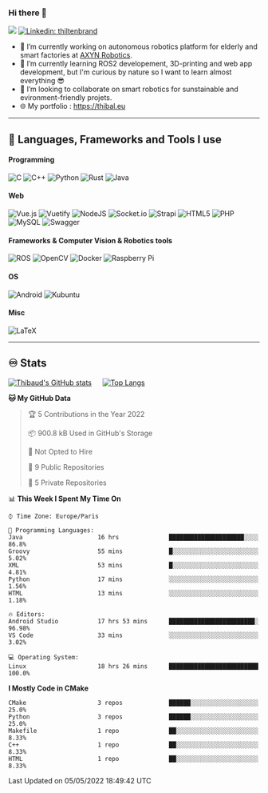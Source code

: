 ### Hi there 👋

 ![](https://komarev.com/ghpvc/?username=thibs-sigma&label=Visitors)
 [![Linkedin: thiltenbrand](https://img.shields.io/badge/-thiltenbrand-blue?style=square&logo=Linkedin&logoColor=white&link=https://www.linkedin.com/in/thiltenbrand/)](https://www.linkedin.com/in/thiltenbrand/)

- 🔭 I’m currently working on autonomous robotics platform for elderly and smart factories at [AXYN Robotics](https://axyn.fr).
- 🌱 I’m currently learning ROS2 developement, 3D-printing and web app development, but I'm curious by nature so I want to learn almost everything 😎
- 👯 I’m looking to collaborate on smart robotics for sunstainable and evironment-friendly projets. 
- 🌐 My portfolio : https://thibal.eu


---

## 🧰 Languages, Frameworks and Tools I use

#### Programming
![C](https://img.shields.io/badge/c-%2300599C.svg?style=for-the-badge&logo=c&logoColor=white)
![C++](https://img.shields.io/badge/c++-%2300599C.svg?style=for-the-badge&logo=c%2B%2B&logoColor=white)
![Python](https://img.shields.io/badge/python-3670A0?style=for-the-badge&logo=python&logoColor=ffdd54)
![Rust](https://img.shields.io/badge/rust-%23000000.svg?style=for-the-badge&logo=rust&logoColor=white)
![Java](https://img.shields.io/badge/java-%23ED8B00.svg?style=for-the-badge&logo=java&logoColor=white)

#### Web
![Vue.js](https://img.shields.io/badge/vuejs-%2335495e.svg?style=for-the-badge&logo=vuedotjs&logoColor=%234FC08D)
![Vuetify](https://img.shields.io/badge/Vuetify-1867C0?style=for-the-badge&logo=vuetify&logoColor=AEDDFF)
![NodeJS](https://img.shields.io/badge/node.js-6DA55F?style=for-the-badge&logo=node.js&logoColor=white)
![Socket.io](https://img.shields.io/badge/Socket.io-black?style=for-the-badge&logo=socket.io&badgeColor=010101)
![Strapi](https://img.shields.io/badge/strapi-%232E7EEA.svg?style=for-the-badge&logo=strapi&logoColor=white)
![HTML5](https://img.shields.io/badge/html5-%23E34F26.svg?style=for-the-badge&logo=html5&logoColor=white)
![PHP](https://img.shields.io/badge/php-%23777BB4.svg?style=for-the-badge&logo=php&logoColor=white)
![MySQL](https://img.shields.io/badge/mysql-%2300f.svg?style=for-the-badge&logo=mysql&logoColor=white)
![Swagger](https://img.shields.io/badge/-Swagger-%23Clojure?style=for-the-badge&logo=swagger&logoColor=white)

#### Frameworks & Computer Vision & Robotics tools
![ROS](https://img.shields.io/badge/ros-%230A0FF9.svg?style=for-the-badge&logo=ros&logoColor=white)
![OpenCV](https://img.shields.io/badge/opencv-%23white.svg?style=for-the-badge&logo=opencv&logoColor=white)
![Docker](https://img.shields.io/badge/docker-%230db7ed.svg?style=for-the-badge&logo=docker&logoColor=white)
![Raspberry Pi](https://img.shields.io/badge/-RaspberryPi-C51A4A?style=for-the-badge&logo=Raspberry-Pi)
#### OS
![Android](https://img.shields.io/badge/Android-3DDC84?style=for-the-badge&logo=android&logoColor=white)
![Kubuntu](https://img.shields.io/badge/-KUbuntu-%230079C1?style=for-the-badge&logo=kubuntu&logoColor=white)


#### Misc
![LaTeX](https://img.shields.io/badge/latex-%23008080.svg?style=for-the-badge&logo=latex&logoColor=white)

---

## ♾️ Stats


[![Thibaud's GitHub stats](https://github-readme-stats.vercel.app/api?username=thibs-sigma&count_private=true&show_icons=true&theme=radical)](https://github.com/anuraghazra/github-readme-stats) &emsp; [![Top Langs](https://github-readme-stats.vercel.app/api/top-langs/?username=thibs-sigma&hide=makefile,cmake,javascript,Common%20Lisp&layout&theme=radical)](https://github.com/anuraghazra/github-readme-stats)

<!--START_SECTION:waka-->
**🐱 My GitHub Data** 

> 🏆 5 Contributions in the Year 2022
 > 
> 📦 900.8 kB Used in GitHub's Storage 
 > 
> 🚫 Not Opted to Hire
 > 
> 📜 9 Public Repositories 
 > 
> 🔑 5 Private Repositories  
 > 
📊 **This Week I Spent My Time On** 

```text
⌚︎ Time Zone: Europe/Paris

💬 Programming Languages: 
Java                     16 hrs              █████████████████████░░░░   86.8% 
Groovy                   55 mins             █░░░░░░░░░░░░░░░░░░░░░░░░   5.02% 
XML                      53 mins             █░░░░░░░░░░░░░░░░░░░░░░░░   4.81% 
Python                   17 mins             ░░░░░░░░░░░░░░░░░░░░░░░░░   1.56% 
HTML                     13 mins             ░░░░░░░░░░░░░░░░░░░░░░░░░   1.18%

🔥 Editors: 
Android Studio           17 hrs 53 mins      ████████████████████████░   96.98% 
VS Code                  33 mins             ░░░░░░░░░░░░░░░░░░░░░░░░░   3.02%

💻 Operating System: 
Linux                    18 hrs 26 mins      █████████████████████████   100.0%

```

**I Mostly Code in CMake** 

```text
CMake                    3 repos             ██████░░░░░░░░░░░░░░░░░░░   25.0% 
Python                   3 repos             ██████░░░░░░░░░░░░░░░░░░░   25.0% 
Makefile                 1 repo              ██░░░░░░░░░░░░░░░░░░░░░░░   8.33% 
C++                      1 repo              ██░░░░░░░░░░░░░░░░░░░░░░░   8.33% 
HTML                     1 repo              ██░░░░░░░░░░░░░░░░░░░░░░░   8.33%

```



 Last Updated on 05/05/2022 18:49:42 UTC
<!--END_SECTION:waka-->

<!-- Weekly stats: https://github.com/anmol098/waka-readme-stats -->
<!-- [![willianrod's wakatime stats](https://github-readme-stats.vercel.app/api/wakatime?username=thibssigma)](https://github.com/anuraghazra/github-readme-stats) -->


<!--
**thibs-sigma/thibs-sigma** is a ✨ _special_ ✨ repository because its `README.md` (this file) appears on your GitHub profile.

Here are some ideas to get you started:

- 🔭 I’m currently working on ...
- 🌱 I’m currently learning ...
- 👯 I’m looking to collaborate on ...
- 🤔 I’m looking for help with ...
- 💬 Ask me about ...
- 📫 How to reach me: ...
- 😄 Pronouns: ...
- ⚡ Fun fact: ...
-->
